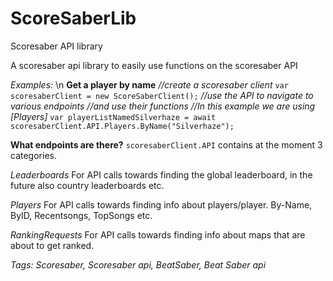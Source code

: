 # ScoreSaberLib
 Scoresaber API library

A scoresaber api library to easily use functions on the scoresaber API 

*Examples:* \n 
**Get a player by name**
*//create a scoresaber client*
`var scoresaberClient = new ScoreSaberClient();`
*//use the API to navigate to various endpoints*
*//and use their functions*
*//In this example we are using [Players]*
`var playerListNamedSilverhaze = await scoresaberClient.API.Players.ByName("Silverhaze");`


**What endpoints are there?**
`scoresaberClient.API` contains at the moment 3 categories. 

*Leaderboards*
For API calls towards finding the global leaderboard, in the future also country leaderboards etc.

*Players*
For API calls towards finding info about players/player. By-Name, ByID, Recentsongs, TopSongs etc.

*RankingRequests*
For API calls towards finding info about maps that are about to get ranked. 
 



*Tags:
Scoresaber, Scoresaber api, BeatSaber, Beat Saber api*